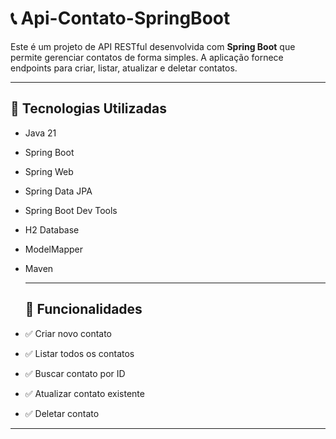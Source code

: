 # 📞 Api-Contato-SpringBoot

Este é um projeto de API RESTful desenvolvida com **Spring Boot** que permite gerenciar contatos de forma simples. A aplicação fornece endpoints para criar, listar, atualizar e deletar contatos.

---

## 🚀 Tecnologias Utilizadas

- Java 21
- Spring Boot
- Spring Web
- Spring Data JPA
- Spring Boot Dev Tools
- H2 Database
- ModelMapper
- Maven

  ---

  ## 📌 Funcionalidades

- ✅ Criar novo contato
- ✅ Listar todos os contatos
- ✅ Buscar contato por ID
- ✅ Atualizar contato existente
- ✅ Deletar contato

 ---
